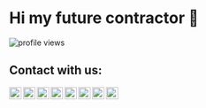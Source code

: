# Hi my future contractor 👋

<img src="https://gpvc.arturio.dev/Galaxy-IT" alt="profile views">


## Contact with us:

[<img align="left" alt="galaxy-it website" width="22px" src="" />][website]
[<img align="left" alt="galaxy-it linkedin" width="22px" src="https://galaxy-it.net/img/svg/footer-linkedin.svg" />][linkedin]
[<img align="left" alt="galaxy-it facebook" width="22px" src="https://galaxy-it.net/img/svg/footer-facebook.svg" />][facebook]
[<img align="left" alt="galaxy-it instagram" width="22px" src="https://galaxy-it.net/img/svg/footer-instagram.svg" />][instagram]
[<img align="left" alt="galaxy-it telegram" width="22px" src="https://galaxy-it.net/img/svg/footer-telegram.svg" />][telegram]
[<img align="left" alt="galaxy-it upwork" width="22px" src="https://galaxy-it.net/img/svg/footer-upwork2.svg" />][upwork]
[<img align="left" alt="galaxy-it behance" width="22px" src="https://galaxy-it.net/img/svg/footer-behance.svg" />][behance]
[<img align="left" alt="galaxy-it behance" width="22px" src="https://galaxy-it.net/img/svg/footer-behance.svg" />][mailto]

[website]: https://galaxy-it.net/
[linkedin]: https://www.linkedin.com/company/llc-galaxy-it/
[facebook]: https://www.facebook.com/GalaxyITcompany/
[instagram]: https://www.instagram.com/galaxy_it_company/
[telegram]: https://t.me/galaxy_it
[upwork]: https://www.upwork.com/ag/galaxy/
[behance]: https://www.behance.net/GalaxyIT/
[mailto]: mailto:hello@galaxy-it.net

<!--
**Galaxy-IT/Galaxy-IT** is a ✨ _special_ ✨ repository because its `README.md` (this file) appears on your GitHub profile.

Here are some ideas to get you started:

- 🔭 I’m currently working on ...
- 🌱 I’m currently learning ...
- 👯 I’m looking to collaborate on ...
- 🤔 I’m looking for help with ...
- 💬 Ask me about ...
- 📫 How to reach me: ...
- 😄 Pronouns: ...
- ⚡ Fun fact: ...


<br />	
<br />	

### Most used languages	
<img align="left" alt="status" display="block" src="https://github-readme-stats.vercel.app/api/top-langs/?username=Yeroshenko&layout=compact" />


<br />	
<br />	
<br />	
<br />	

<br />	
<br />	
<br />	
<br />	

### Skills:
<code><img alt="HTML5" width="40px" src="https://image.flaticon.com/icons/svg/226/226269.svg" /></code>
<code><img alt="PugJS (Jade)" width="40px" src="https://cdn.worldvectorlogo.com/logos/pug.svg" /></code>
<code><img alt="CSS" width="40px" src="https://image.flaticon.com/icons/svg/732/732190.svg" /></code>
<code><img alt="Sass" width="40px" src="https://cdn.worldvectorlogo.com/logos/sass-1.svg" /></code>
<code><img alt="JavaScript" width="40px" src="https://cdn.worldvectorlogo.com/logos/javascript.svg" /></code>
<code><img alt="TypeScript" width="40px" src="https://cdn.worldvectorlogo.com/logos/typescript.svg" /></code>
<code><img alt="React" width="40px" src="https://cdn.worldvectorlogo.com/logos/react.svg" /></code>
<code><img alt="Redux" width="40px" src="https://cdn.worldvectorlogo.com/logos/redux.svg" /></code>
<code><img alt="Gatsby" width="40px" src="https://cdn.worldvectorlogo.com/logos/gatsby.svg" /></code>
<code><img alt="Graphql" width="40px" src="https://cdn.worldvectorlogo.com/logos/graphql.svg" /></code>
<code><img alt="Firebase" width="40px" src="https://cdn.worldvectorlogo.com/logos/firebase-1.svg" /></code>
<code><img alt="NodeJs" width="40px" src="https://cdn.worldvectorlogo.com/logos/nodejs-icon.svg" /></code>
<code><img alt="Wordpress" width="40px" src="https://cdn.worldvectorlogo.com/logos/wordpress-icon-1.svg" /></code>
<code><img alt="Git" width="40px" src="https://cdn.worldvectorlogo.com/logos/git-icon.svg" /></code>
<code><img alt="Figma" width="40px" height="40px" src="https://cdn.worldvectorlogo.com/logos/figma-1.svg" /></code>
<code><img alt="Photoshop" width="40px" src="https://cdn.worldvectorlogo.com/logos/photoshop-cc.svg" /></code>
-->
